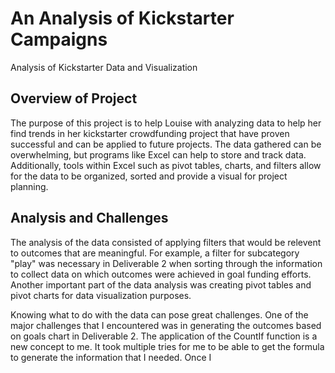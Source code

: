 # An Analysis of Kickstarter Campaigns
Analysis of Kickstarter Data and Visualization
## Overview of Project
The purpose of this project is to help Louise with analyzing data to help her find trends in her kickstarter crowdfunding project that have proven successful and can be applied to future projects. The data gathered can be overwhelming, but programs like Excel can help to store and track data. Additionally, tools within Excel such as pivot tables, charts, and filters allow for the data to be organized, sorted and provide a visual for project planning. 
## Analysis and Challenges 
The analysis of the data consisted of applying filters that would be relevent to outcomes that are meaningful. For example, a filter for subcategory "play" was necessary in Deliverable 2 when sorting through the information to collect data on which outcomes were achieved in goal funding efforts. Another important part of the data analysis was creating pivot tables and pivot charts for data visualization purposes. 

Knowing what to do with the data can pose great challenges. One of the major challenges that I encountered was in generating the outcomes based on goals chart in Deliverable 2. The application of the CountIf function is a new concept to me. It took multiple tries for me to be able to get the formula to generate the information that I needed. Once I 

